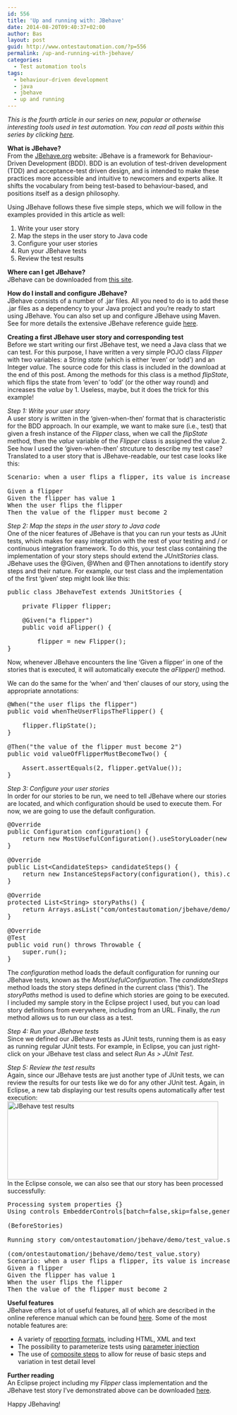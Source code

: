 ```yaml
---
id: 556
title: 'Up and running with: JBehave'
date: 2014-08-20T09:40:37+02:00
author: Bas
layout: post
guid: http://www.ontestautomation.com/?p=556
permalink: /up-and-running-with-jbehave/
categories:
  - Test automation tools
tags:
  - behaviour-driven development
  - java
  - jbehave
  - up and running
---
```

_This is the fourth article in our series on new, popular or otherwise interesting tools used in test automation. You can read all posts within this series by clicking [here](http://www.ontestautomation.com/tag/up-and-running/)._

**What is JBehave?**  
From the [JBehave.org](http://jbehave.org) website: JBehave is a framework for Behaviour-Driven Development (BDD). BDD is an evolution of test-driven development (TDD) and acceptance-test driven design, and is intended to make these practices more accessible and intuitive to newcomers and experts alike. It shifts the vocabulary from being test-based to behaviour-based, and positions itself as a design philosophy.

Using JBehave follows these five simple steps, which we will follow in the examples provided in this article as well:

  1. Write your user story
  2. Map the steps in the user story to Java code
  3. Configure your user stories
  4. Run your JBehave tests
  5. Review the test results

**Where can I get JBehave?**  
JBehave can be downloaded from [this site](http://jbehave.org).

**How do I install and configure JBehave?**  
JBehave consists of a number of .jar files. All you need to do is to add these .jar files as a dependency to your Java project and you&#8217;re ready to start using JBehave. You can also set up and configure JBehave using Maven. See for more details the extensive JBehave reference guide [here](http://jbehave.org/reference/stable/).

**Creating a first JBehave user story and corresponding test**  
Before we start writing our first JBehave test, we need a Java class that we can test. For this purpose, I have written a very simple POJO class _Flipper_ with two variables: a String _state_ (which is either &#8216;even&#8217; or &#8216;odd&#8217;) and an Integer _value_. The source code for this class is included in the download at the end of this post. Among the methods for this class is a method _flipState_, which flips the state from &#8216;even&#8217; to &#8216;odd&#8217; (or the other way round) and increases the _value_ by 1. Useless, maybe, but it does the trick for this example!

_Step 1: Write your user story_  
A user story is written in the &#8216;given-when-then&#8217; format that is characteristic for the BDD approach. In our example, we want to make sure (i.e., test) that given a fresh instance of the _Flipper_ class, when we call the _flipState_ method, then the _value_ variable of the _Flipper_ class is assigned the value 2. See how I used the &#8216;given-when-then&#8217; strcuture to describe my test case? Translated to a user story that is JBehave-readable, our test case looks like this:

<pre class="brush: text; gutter: false; first-line: 1; highlight: []; html-script: false">Scenario: when a user flips a flipper, its value is increased by 1

Given a flipper
Given the flipper has value 1
When the user flips the flipper
Then the value of the flipper must become 2</pre>

_Step 2: Map the steps in the user story to Java code_  
One of the nicer features of JBehave is that you can run your tests as JUnit tests, which makes for easy integration with the rest of your testing and / or continuous integration framework. To do this, your test class containing the implementation of your story steps should extend the _JUnitStories_ class. JBehave uses the @Given, @When and @Then annotations to identify story steps and their nature. For example, our test class and the implementation of the first &#8216;given&#8217; step might look like this:

<pre class="brush: java; gutter: false; first-line: 1; highlight: []; html-script: false">public class JBehaveTest extends JUnitStories {

	private Flipper flipper;

	@Given("a flipper")
	public void aFlipper() {

		flipper = new Flipper();
}</pre>

Now, whenever JBehave encounters the line &#8216;Given a flipper&#8217; in one of the stories that is executed, it will automatically execute the _aFlipper()_ method.

We can do the same for the &#8216;when&#8217; and &#8216;then&#8217; clauses of our story, using the appropriate annotations:

<pre class="brush: java; gutter: false; first-line: 1; highlight: []; html-script: false">@When("the user flips the flipper")
public void whenTheUserFlipsTheFlipper() {

	flipper.flipState();
}

@Then("the value of the flipper must become 2")
public void valueOfFlipperMustBecomeTwo() {

	Assert.assertEquals(2, flipper.getValue());
}</pre>

_Step 3: Configure your user stories_  
In order for our stories to be run, we need to tell JBehave where our stories are located, and which configuration should be used to execute them. For now, we are going to use the default configuration.

<pre class="brush: java; gutter: false; first-line: 1; highlight: []; html-script: false">@Override
public Configuration configuration() {
	return new MostUsefulConfiguration().useStoryLoader(new LoadFromClasspath(getClass().getClassLoader())).useStoryReporterBuilder(new StoryReporterBuilder().withFormats(Format.CONSOLE));
}

@Override
public List&lt;CandidateSteps&gt; candidateSteps() {
	return new InstanceStepsFactory(configuration(), this).createCandidateSteps();
}
	
@Override
protected List&lt;String&gt; storyPaths() {
	return Arrays.asList("com/ontestautomation/jbehave/demo/test_value.story");
}

@Override
@Test
public void run() throws Throwable {
	super.run();
}</pre>

The _configuration_ method loads the default configuration for running our JBehave tests, known as the _MostUsefulConfiguration_. The _candidateSteps_ method loads the story steps defined in the current class (&#8216;this&#8217;). The _storyPaths_ method is used to define which stories are going to be executed. I included my sample story in the Eclipse project I used, but you can load story definitions from everywhere, including from an URL. Finally, the _run_ method allows us to run our class as a test.

_Step 4: Run your JBehave tests_  
Since we defined our JBehave tests as JUnit tests, running them is as easy as running regular JUnit tests. For example, in Eclipse, you can just right-click on your JBehave test class and select _Run As > JUnit Test_.

_Step 5: Review the test results_  
Again, since our JBehave tests are just another type of JUnit tests, we can review the results for our tests like we do for any other JUnit test. Again, in Eclipse, a new tab displaying our test results opens automatically after test execution:  
[<img src="http://www.ontestautomation.com/wp-content/uploads/2014/08/jbehave_test_results.png" alt="JBehave test results" width="478" height="177" class="aligncenter size-full wp-image-569" srcset="https://www.ontestautomation.com/wp-content/uploads/2014/08/jbehave_test_results.png 478w, https://www.ontestautomation.com/wp-content/uploads/2014/08/jbehave_test_results-300x111.png 300w" sizes="(max-width: 478px) 100vw, 478px" />](http://www.ontestautomation.com/wp-content/uploads/2014/08/jbehave_test_results.png)  
In the Eclipse console, we can also see that our story has been processed successfully:

<pre class="brush: text; gutter: false; first-line: 1; highlight: []; html-script: false">Processing system properties {}
Using controls EmbedderControls[batch=false,skip=false,generateViewAfterStories=true,ignoreFailureInStories=false,ignoreFailureInView=false,verboseFailures=false,verboseFiltering=false,storyTimeoutInSecs=300,threads=1]

(BeforeStories)

Running story com/ontestautomation/jbehave/demo/test_value.story

(com/ontestautomation/jbehave/demo/test_value.story)
Scenario: when a user flips a flipper, its value is increased by 1
Given a flipper
Given the flipper has value 1
When the user flips the flipper
Then the value of the flipper must become 2</pre>

**Useful features**  
JBehave offers a lot of useful features, all of which are described in the online reference manual which can be found [here](http://jbehave.org/reference/stable/). Some of the most notable features are:

  * A variety of [reporting formats](http://jbehave.org/reference/stable/reporting-stories.html), including HTML, XML and text
  * The possibility to parameterize tests using [parameter injection](http://jbehave.org/reference/stable/parameter-injection.html)
  * The use of [composite steps](http://jbehave.org/reference/stable/composite-steps.html) to allow for reuse of basic steps and variation in test detail level

**Further reading**  
An Eclipse project including my _Flipper_ class implementation and the JBehave test story I&#8217;ve demonstrated above can be downloaded [here](http://www.ontestautomation.com/files/JBehaveDemo.zip).

Happy JBehaving!
